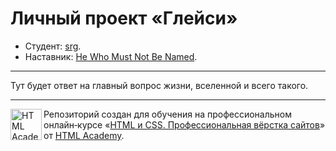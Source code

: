 # Личный проект «Глейси»

* Студент: [srg](https://up.htmlacademy.ru/htmlcss/29/user/1028327).
* Наставник: [He Who Must Not Be Named](https://www.youtube.com/watch?v=dQw4w9WgXcQ).

---

Тут будет ответ на главный вопрос жизни, вселенной и всего такого.

---

<a href="https://htmlacademy.ru/intensive/htmlcss"><img align="left" width="50" height="50" alt="HTML Academy" src="https://up.htmlacademy.ru/static/img/intensive/htmlcss/logo-for-github-2.png"></a>

Репозиторий создан для обучения на профессиональном онлайн‑курсе «[HTML и CSS. Профессиональная вёрстка сайтов](https://htmlacademy.ru/intensive/htmlcss)» от [HTML Academy](https://htmlacademy.ru).
